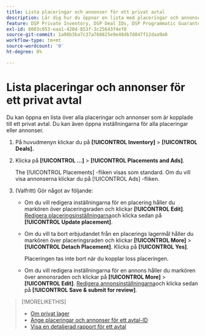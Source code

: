 ```yaml
---
title: Lista placeringar och annonser för ett privat avtal
description: Lär dig hur du öppnar en lista med placeringar och annonser som är kopplade till ett privat avtal.
feature: DSP Private Inventory, DSP Deal IDs, DSP Programmatic Guaranteed Deals
exl-id: 8003c053-eaa1-420d-853f-3c25643f4ef8
source-git-commit: 1a98b3ba7c37a768825e9e48db7d847f12daa9a0
workflow-type: tm+mt
source-wordcount: '0'
ht-degree: 0%

---
```


# Lista placeringar och annonser för ett privat avtal

Du kan öppna en lista över alla placeringar och annonser som är kopplade till ett privat avtal. Du kan även öppna inställningarna för alla placeringar eller annonser.

1. På huvudmenyn klickar du på **[!UICONTROL Inventory]** > **[!UICONTROL Deals].**

1. Klicka på  **[!UICONTROL ...]** > **[!UICONTROL Placements and Ads]**.

   The [!UICONTROL Placements] -fliken visas som standard. Om du vill visa annonserna klickar du på [!UICONTROL Ads] -fliken.

1. (Valfritt) Gör något av följande:

   * Om du vill redigera inställningarna för en placering håller du markören över placeringsraden och klickar **[!UICONTROL Edit]**. [Redigera placeringsinställningarna](/help/dsp/campaign-management/placements/placement-settings.md)och klicka sedan på **[!UICONTROL Update placement]**.

   * Om du vill ta bort erbjudandet från en placerings lagermål håller du markören över placeringsraden och klickar **[!UICONTROL More]** > **[!UICONTROL Detach Placement]**. Klicka på **[!UICONTROL Yes]**.

      Placeringen tas inte bort när du kopplar loss placeringen.

   * Om du vill redigera inställningarna för en annons håller du markören över annonsraden och klickar på **[!UICONTROL More]** > **[!UICONTROL Edit]**. [Redigera annonsinställningarna](/help/dsp/campaign-management/ads/ad-edit.md)och klicka sedan på **[!UICONTROL Save & submit for review]**.

>[!MORELIKETHIS]
>
>* [Om privat lager](private-inventory-about.md)
>* [Ange placeringar och annonser för ett avtal-ID](deal-id-attach-placements.md)
>* [Visa en detaljerad rapport för ett avtal](deal-view-report.md)


